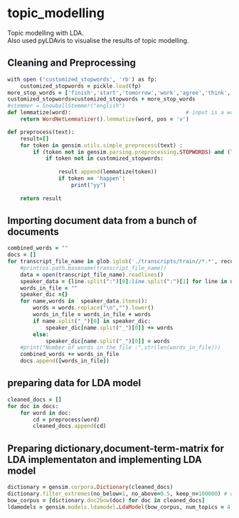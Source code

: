 # topic_modelling

Topic modelling with LDA.   
Also used pyLDAvis to visualise the results of topic modelling.  

## Cleaning and Preprocessing

```ruby
with open ('customized_stopwords', 'rb') as fp:
    customized_stopwords = pickle.load(fp)
more_stop_words = ['finish','start','tomorrow','work','agree','think','middle','dicide','write','haven','understand','print','call','return','talk','happen']   
customized_stopwords=customized_stopwords + more_stop_words
#stemmer = SnowballStemmer("english")
def lemmatize(word):                                    # input is a word that is to be converted to root word for verb
    return WordNetLemmatizer().lemmatize(word, pos = 'v')

def preprocess(text):
    result=[]
    for token in gensim.utils.simple_preprocess(text) :
        if (token not in gensim.parsing.preprocessing.STOPWORDS) and (len(token) > 4) and (token not in customized_stopwords):
            if token not in customized_stopwords:
                
                result.append(lemmatize(token))
                if token == 'happen':
                    print("yy")
            
    return result
```
## Importing document data from a bunch of documents

```ruby
combined_words = ""
docs = []
for transcript_file_name in glob.iglob('./transcripts/train//*.*', recursive=True):
    #print(os.path.basename(transcript_file_name))
    data = open(transcript_file_name).readlines()
    speaker_data = {line.split(":")[0]:line.split(":")[1] for line in data}
    words_in_file = ""
    speaker_dic ={}
    for name,words in  speaker_data.items():
        words = words.replace("\n","").lower()
        words_in_file = words_in_file + words
        if name.split("_")[0] in speaker_dic:
            speaker_dic[name.split("_")[0]] += words
        else:
            speaker_dic[name.split("_")[0]] = words
    #print("Number of words in the file :",str(len(words_in_file)))
    combined_words += words_in_file
    docs.append([words_in_file])
 ```
    
## preparing data for LDA model

```ruby
cleaned_docs = []
for doc in docs:
    for word in doc:
        cd = preprocess(word)
        cleaned_docs.append(cd)
```
## Preparing dictionary,document-term-matrix for LDA implementaton and implementing LDA model
```ruby
dictionary = gensim.corpora.Dictionary(cleaned_docs)
dictionary.filter_extremes(no_below=1, no_above=0.5, keep_n=100000) # optional
bow_corpus = [dictionary.doc2bow(doc) for doc in cleaned_docs]
ldamodels = gensim.models.ldamodel.LdaModel(bow_corpus, num_topics = 4, id2word=dictionary, passes=30)
```
        
